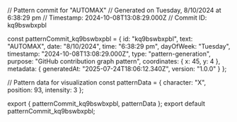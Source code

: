 // Pattern commit for "AUTOMAX"
// Generated on Tuesday, 8/10/2024 at 6:38:29 pm
// Timestamp: 2024-10-08T13:08:29.000Z
// Commit ID: kq9bswbxpbl

const patternCommit_kq9bswbxpbl = {
  id: "kq9bswbxpbl",
  text: "AUTOMAX",
  date: "8/10/2024",
  time: "6:38:29 pm",
  dayOfWeek: "Tuesday",
  timestamp: "2024-10-08T13:08:29.000Z",
  type: "pattern-generation",
  purpose: "GitHub contribution graph pattern",
  coordinates: {
    x: 45,
    y: 4
  },
  metadata: {
    generatedAt: "2025-07-24T18:06:12.340Z",
    version: "1.0.0"
  }
};

// Pattern data for visualization
const patternData = {
  character: "X",
  position: 93,
  intensity: 3
};

export { patternCommit_kq9bswbxpbl, patternData };
export default patternCommit_kq9bswbxpbl;
